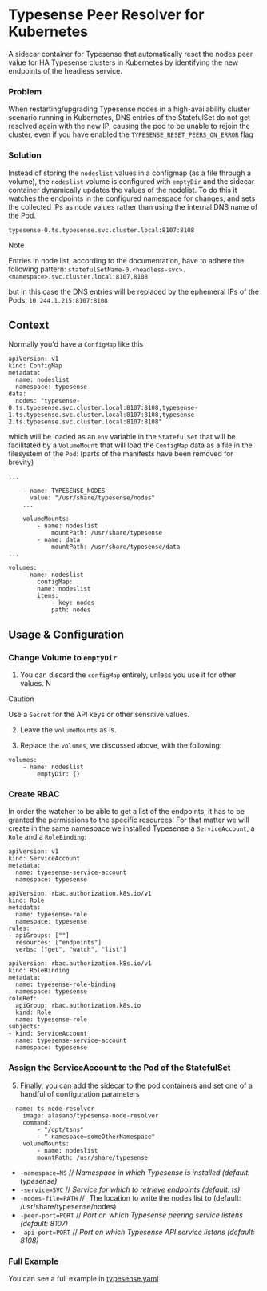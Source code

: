 # Typesense Peer Resolver for Kubernetes
A sidecar container for Typesense that automatically reset the nodes peer value for HA Typesense clusters in Kubernetes
by identifying the new endpoints of the headless service.

### Problem
When restarting/upgrading Typesense nodes in a high-availability cluster scenario running in Kubernetes, 
DNS entries of the StatefulSet do not get resolved again with the new IP, causing the pod to be unable to rejoin the cluster,
even if you have enabled the `TYPESENSE_RESET_PEERS_ON_ERROR` flag

### Solution
Instead of storing the `nodeslist` values in a configmap (as a file through a volume), the `nodeslist` volume is configured 
with `emptyDir` and the sidecar container dynamically updates the values of the nodelist. To do this it watches the endpoints 
in the configured namespace for changes, and sets the collected IPs as node values rather than using the internal DNS name of the Pod. 

```
typesense-0.ts.typesense.svc.cluster.local:8107:8108
```

> [!NOTE]
> Entries in node list, according to the documentation, have to adhere the following pattern: 
> `statefulSetName-0.<headless-svc>.<namespace>.svc.cluster.local:8107,8108`

but in this case the DNS entries will be replaced by the ephemeral IPs of the Pods: `10.244.1.215:8107:8108`

## Context

Normally you'd have a `ConfigMap` like this

```
apiVersion: v1
kind: ConfigMap
metadata:
  name: nodeslist
  namespace: typesense
data:
  nodes: "typesense-0.ts.typesense.svc.cluster.local:8107:8108,typesense-1.ts.typesense.svc.cluster.local:8107:8108,typesense-2.ts.typesense.svc.cluster.local:8107:8108"
```

which will be loaded as an `env` variable in the `StatefulSet` that will be facilitated by a `VolumeMount` that will load
the `ConfigMap` data as a file in the filesystem of the `Pod`: (parts of the manifests have been removed for brevity)

```
...
    
    - name: TYPESENSE_NODES
      value: "/usr/share/typesense/nodes"
    ...

    volumeMounts:
        - name: nodeslist
            mountPath: /usr/share/typesense
        - name: data
            mountPath: /usr/share/typesense/data
...

volumes:
    - name: nodeslist
        configMap:
        name: nodeslist
        items:
            - key: nodes
            path: nodes
```

## Usage & Configuration

### Change Volume to `emptyDir`

1. You can discard the `configMap` entirely, unless you use it for other values. N

> [!CAUTION]
> Use a `Secret` for the API keys or other sensitive values.

2. Leave the `volumeMounts` as is.

3. Replace the `volumes`, we discussed above, with the following:

```
volumes:
    - name: nodeslist
        emptyDir: {}
```

### Create RBAC

In order the watcher to be able to get a list of the endpoints, it has to be granted the permissions to the specific resources.
For that matter we will create in the same namespace we installed Typesense a `ServiceAccount`, a `Role` and a `RoleBinding`:

```
apiVersion: v1
kind: ServiceAccount
metadata:
  name: typesense-service-account
  namespace: typesense
```

```
apiVersion: rbac.authorization.k8s.io/v1
kind: Role
metadata:
  name: typesense-role
  namespace: typesense
rules:
- apiGroups: [""]
  resources: ["endpoints"]
  verbs: ["get", "watch", "list"]
```

```
apiVersion: rbac.authorization.k8s.io/v1
kind: RoleBinding
metadata:
  name: typesense-role-binding
  namespace: typesense
roleRef:
  apiGroup: rbac.authorization.k8s.io
  kind: Role
  name: typesense-role
subjects:
- kind: ServiceAccount
  name: typesense-service-account
  namespace: typesense
```

### Assign the ServiceAccount to the Pod of the StatefulSet

5) Finally, you can add the sidecar to the pod containers and set one of a handful of configuration parameters

```
- name: ts-node-resolver
    image: alasano/typesense-node-resolver
    command:
        - "/opt/tsns"
        - "-namespace=someOtherNamespace"
    volumeMounts:
        - name: nodeslist
        mountPath: /usr/share/typesense

```

* `-namespace=NS` // _Namespace in which Typesense is installed (default: typesense)_
* `-service=SVC` // _Service for which to retrieve endpoints (default: ts)_
* `-nodes-file=PATH` // _The location to write the nodes list to (default: /usr/share/typesense/nodes)
* `-peer-port=PORT` // _Port on which Typesense peering service listens (default: 8107)_
* `-api-port=PORT` // _Port on which Typesense API service listens (default: 8108)_

### Full Example

You can see a full example in [typesense.yaml](/typesense.yml)

